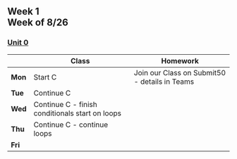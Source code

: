 <meta http-equiv="refresh" content="300"/>

## Week 1 <br>Week of 8/26  

### [Unit 0](/apcsp/curriculum/0)
  
  |       | Class | Homework |
  | ----- | ----- | -------- |
  |**Mon**|Start C |Join our Class on Submit50 - details in Teams |
  |**Tue**|Continue C | |
  |**Wed**|Continue C - finish conditionals start on loops | |
  |**Thu**|Continue C - continue loops | |
  |**Fri**| | |

   

<!-- <div style="text-align:center">
<img src="https://www.logolynx.com/images/logolynx/0b/0bdbd10ab2fa7096299f7c78e1ac55f5.png" alt="scratch" width="50%">
</div> -->
